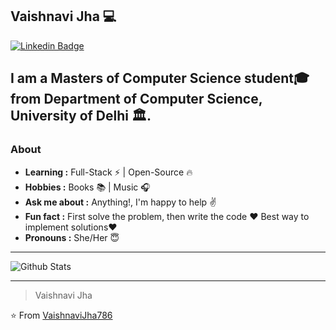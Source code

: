 ## Vaishnavi Jha 💻

[![Linkedin Badge](https://img.shields.io/badge/-vaishnavijha-blue?style=flat-square&logo=Linkedin&logoColor=white&link=https://www.linkedin.com/in/vaishnavijha/)](https://www.linkedin.com/in/vaishnavijha/)  


I am a Masters of Computer Science student🎓 from Department of Computer Science, University of Delhi 🏛. 
---------------------------------------------------------------------------------------------------------------------------------------------------------------------------------
### About
-  **Learning :** Full-Stack :zap: | Open-Source :fire:	
-  **Hobbies :** Books :books: | Music :headphones:
-  **Ask me about :** Anything!, I'm happy to help :v:
-  **Fun fact :** First solve the problem, then write the code :heart: Best way to implement solutions:heart: 
-  **Pronouns :** She/Her :innocent:

---------------------------------------------------------------------------------------------------------------------------------------------------------------------------------

![Github Stats](https://github-readme-stats.vercel.app/api?username=VaishnaviJha786&show_icons=true)




---------------------------------------------------------------------------------------------------------------------------------------------------------------------------------
> Vaishnavi Jha

⭐️ From [VaishnaviJha786](http://www.github.com/VaishnaviJha786)
